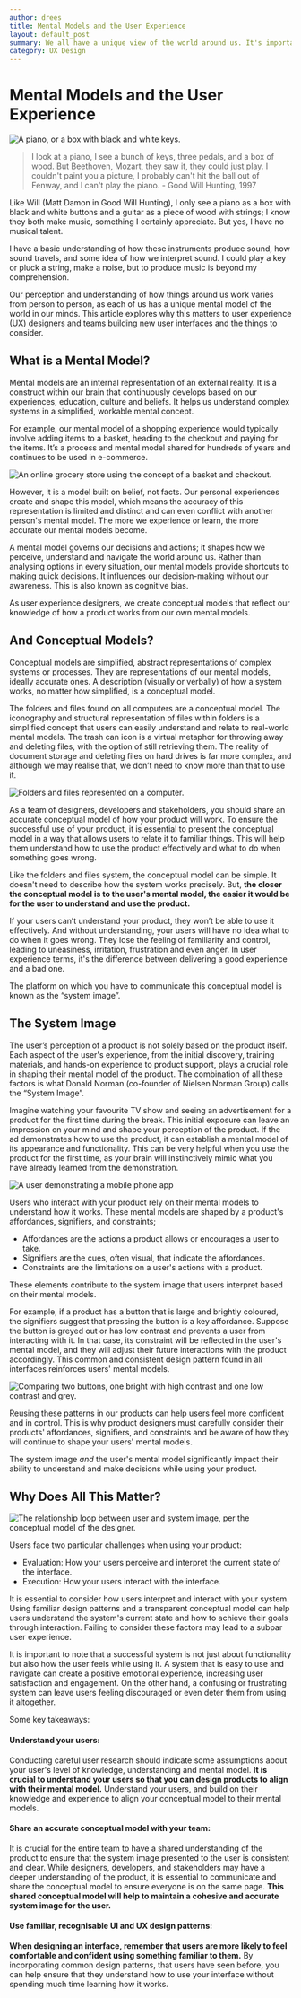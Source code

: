 ```yaml
---
author: drees
title: Mental Models and the User Experience
layout: default_post
summary: We all have a unique view of the world around us. It's important for designers to consider the impact of mental models on the overall user experience. Let's take a deeper look into how mental models play a role in design.
category: UX Design
---
```


# Mental Models and the User Experience

![A piano, or a box with black and white keys.]({{site.github.url}}/drees/assets/piano.jpg 'What do you see')

> I look at a piano, I see a bunch of keys, three pedals, and a box of wood. But Beethoven, Mozart, they saw it, they could just play. I couldn't paint you a picture, I probably can't hit the ball out of Fenway, and I can't play the piano. - Good Will Hunting, 1997

Like Will (Matt Damon in Good Will Hunting), I only see a piano as a box with black and white buttons and a guitar as a piece of wood with strings; I know they both make music, something I certainly appreciate. But yes, I have no musical talent.

I have a basic understanding of how these instruments produce sound, how sound travels, and some idea of how we interpret sound. I could play a key or pluck a string, make a noise, but to produce music is beyond my comprehension.

Our perception and understanding of how things around us work varies from person to person, as each of us has a unique mental model of the world in our minds. This article explores why this matters to user experience (UX) designers and teams building new user interfaces and the things to consider.

## What is a Mental Model?

Mental models are an internal representation of an external reality. It is a construct within our brain that continuously develops based on our experiences, education, culture and beliefs. It helps us understand complex systems in a simplified, workable mental concept.

For example, our mental model of a shopping experience would typically involve adding items to a basket, heading to the checkout and paying for the items. It’s a process and mental model shared for hundreds of years and continues to be used in e-commerce.

![An online grocery store using the concept of a basket and checkout.]({{site.github.url}}/drees/assets/checkout.png)

However, it is a model built on belief, not facts. Our personal experiences create and shape this model, which means the accuracy of this representation is limited and distinct and can even conflict with another person's mental model. The more we experience or learn, the more accurate our mental models become.

A mental model governs our decisions and actions; it shapes how we perceive, understand and navigate the world around us. Rather than analysing options in every situation, our mental models provide shortcuts to making quick decisions. It influences our decision-making without our awareness. This is also known as cognitive bias.

As user experience designers, we create conceptual models that reflect our knowledge of how a product works from our own mental models.

## And Conceptual Models?

Conceptual models are simplified, abstract representations of complex systems or processes. They are representations of our mental models, ideally accurate ones. A description (visually or verbally) of how a system works, no matter how simplified, is a conceptual model.

The folders and files found on all computers are a conceptual model. The iconography and structural representation of files within folders is a simplified concept that users can easily understand and relate to real-world mental models. The trash can icon is a virtual metaphor for throwing away and deleting files, with the option of still retrieving them. The reality of document storage and deleting files on hard drives is far more complex, and although we may realise that, we don’t need to know more than that to use it.

![Folders and files represented on a computer.]({{site.github.url}}/drees/assets/folders-and-files.png)

As a team of designers, developers and stakeholders, you should share an accurate conceptual model of how your product will work. To ensure the successful use of your product, it is essential to present the conceptual model in a way that allows users to relate it to familiar things. This will help them understand how to use the product effectively and what to do when something goes wrong.

Like the folders and files system, the conceptual model can be simple. It doesn't need to describe how the system works precisely. But, **the closer the conceptual model is to the user's mental model, the easier it would be for the user to understand and use the product.**

If your users can’t understand your product, they won’t be able to use it effectively. And without understanding, your users will have no idea what to do when it goes wrong. They lose the feeling of familiarity and control, leading to uneasiness, irritation, frustration and even anger. In user experience terms, it's the difference between delivering a good experience and a bad one.

The platform on which you have to communicate this conceptual model is known as the “system image”.

## The System Image

The user’s perception of a product is not solely based on the product itself. Each aspect of the user's experience, from the initial discovery, training materials, and hands-on experience to product support, plays a crucial role in shaping their mental model of the product. The combination of all these factors is what Donald Norman (co-founder of Nielsen Norman Group) calls the “System Image”.

Imagine watching your favourite TV show and seeing an advertisement for a product for the first time during the break. This initial exposure can leave an impression on your mind and shape your perception of the product. If the ad demonstrates how to use the product, it can establish a mental model of its appearance and functionality. This can be very helpful when you use the product for the first time, as your brain will instinctively mimic what you have already learned from the demonstration.

![A user demonstrating a mobile phone app]({{site.github.url}}/drees/assets/user-demonstrating-app.jpg)

Users who interact with your product rely on their mental models to understand how it works. These mental models are shaped by a product's affordances, signifiers, and constraints;

- Affordances are the actions a product allows or encourages a user to take.
- Signifiers are the cues, often visual, that indicate the affordances.
- Constraints are the limitations on a user's actions with a product.

These elements contribute to the system image that users interpret based on their mental models.

For example, if a product has a button that is large and brightly coloured, the signifiers suggest that pressing the button is a key affordance. Suppose the button is greyed out or has low contrast and prevents a user from interacting with it. In that case, its constraint will be reflected in the user's mental model, and they will adjust their future interactions with the product accordingly. This common and consistent design pattern found in all interfaces reinforces users' mental models.

![Comparing two buttons, one bright with high contrast and one low contrast and grey.]({{site.github.url}}/drees/assets/button-signifiers.png)

Reusing these patterns in our products can help users feel more confident and in control. This is why product designers must carefully consider their products' affordances, signifiers, and constraints and be aware of how they will continue to shape your users' mental models.

The system image _and_ the user's mental model significantly impact their ability to understand and make decisions while using your product.

## Why Does All This Matter?

![The relationship loop between user and system image, per the conceptual model of the designer.]({{site.github.url}}/drees/assets/user-system-concept.png)

Users face two particular challenges when using your product:

- Evaluation: How your users perceive and interpret the current state of the interface.
- Execution: How your users interact with the interface.

It is essential to consider how users interpret and interact with your system. Using familiar design patterns and a transparent conceptual model can help users understand the system's current state and how to achieve their goals through interaction. Failing to consider these factors may lead to a subpar user experience.

It is important to note that a successful system is not just about functionality but also how the user feels while using it. A system that is easy to use and navigate can create a positive emotional experience, increasing user satisfaction and engagement. On the other hand, a confusing or frustrating system can leave users feeling discouraged or even deter them from using it altogether.

Some key takeaways:

#### Understand your users:

Conducting careful user research should indicate some assumptions about your user's level of knowledge, understanding and mental model. **It is crucial to understand your users so that you can design products to align with their mental model.** Understand your users, and build on their knowledge and experience to align your conceptual model to their mental models.

#### Share an accurate conceptual model with your team:

It is crucial for the entire team to have a shared understanding of the product to ensure that the system image presented to the user is consistent and clear. While designers, developers, and stakeholders may have a deeper understanding of the product, it is essential to communicate and share the conceptual model to ensure everyone is on the same page. **This shared conceptual model will help to maintain a cohesive and accurate system image for the user.**

#### Use familiar, recognisable UI and UX design patterns:

**When designing an interface, remember that users are more likely to feel comfortable and confident using something familiar to them.** By incorporating common design patterns, that users have seen before, you can help ensure that they understand how to use your interface without spending much time learning how it works.
